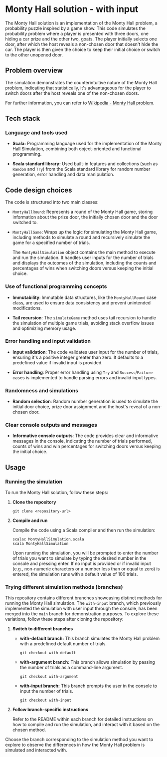 # Monty Hall solution - with input

The Monty Hall solution is an implementation of the Monty Hall problem, a probability puzzle inspired by a game show. This code simulates the probability problem where a player is presented with three doors, one hiding a car prize and the other two, goats. The player initially selects one door, after which the host reveals a non-chosen door that doesn't hide the car. The player is then given the choice to keep their initial choice or switch to the other unopened door.

## Problem overview

The simulation demonstrates the counterintuitive nature of the Monty Hall problem, indicating that statistically, it's advantageous for the player to switch doors after the host reveals one of the non-chosen doors.

For further information, you can refer to [Wikipedia - Monty Hall problem](https://en.wikipedia.org/wiki/Monty_Hall_problem).

## Tech stack

### Language and tools used

- **Scala:** Programming language used for the implementation of the Monty Hall Simulation, combining both object-oriented and functional programming.

- **Scala standard library:** Used built-in features and collections (such as `Random` and `Try`) from the Scala standard library for random number generation, error handling and data manipulation.

## Code design choices

The code is structured into two main classes:

- `MontyHallRound`: Represents a round of the Monty Hall game, storing information about the prize door, the initially chosen door and the door switched to.

- `MontyHallGame`: Wraps up the logic for simulating the Monty Hall game, including methods to simulate a round and recursively simulate the game for a specified number of trials.

  The `MontyHallSimulation` object contains the main method to execute and run the simulation. It handles user inputs for the number of trials and displays the outcomes of the simulation, including the counts and percentages of wins when switching doors versus keeping the initial choice.

### Use of functional programming concepts

- **Immutability**: Immutable data structures, like the `MontyHallRound` case class, are used to ensure data consistency and prevent unintended modifications.

- **Tail recursion**: The `simulateGame` method uses tail recursion to handle the simulation of multiple game trials, avoiding stack overflow issues and optimizing memory usage.

### Error handling and input validation

- **Input validation**: The code validates user input for the number of trials, ensuring it's a positive integer greater than zero. It defaults to a predefined value if invalid input is provided.

- **Error handling**: Proper error handling using `Try` and `Success`/`Failure` cases is implemented to handle parsing errors and invalid input types.

### Randomness and simulations

- **Random selection**: Random number generation is used to simulate the initial door choice, prize door assignment and the host's reveal of a non-chosen door.

### Clear console outputs and messages

- **Informative console outputs**: The code provides clear and informative messages in the console, indicating the number of trials performed, counts of wins and win percentages for switching doors versus keeping the initial choice.

## Usage

### Running the simulation

To run the Monty Hall solution, follow these steps:

1. **Clone the repository**

   ```
   git clone <repository-url>
   ```

2. **Compile and run**

   Compile the code using a Scala compiler and then run the simulation:

   ```
   scalac MontyHallSimulation.scala
   scala MontyHallSimulation
   ```

   Upon running the simulation, you will be prompted to enter the number of trials you want to simulate by typing the desired number in the console and pressing enter. If no input is provided or if invalid input (e.g., non-numeric characters or a number less than or equal to zero) is entered, the simulation runs with a default value of 100 trials.

### Trying different simulation methods (branches)

This repository contains different branches showcasing distinct methods for running the Monty Hall simulation. The `with-input` branch, which previously implemented the simulation with user input through the console, has been merged into the `main` branch for demonstration purposes. To explore these variations, follow these steps after cloning the repository:

1. **Switch to different branches**

   - **with-default branch:** This branch simulates the Monty Hall problem with a predefined default number of trials.

     ```
     git checkout with-default
     ```

   - **with-argument branch:** This branch allows simulation by passing the number of trials as a command-line argument.

     ```
     git checkout with-argument
     ```

   - **with-input branch:** This branch prompts the user in the console to input the number of trials.

     ```
     git checkout with-input
     ```

2. **Follow branch-specific instructions**

   Refer to the README within each branch for detailed instructions on how to compile and run the simulation, and interact with it based on the chosen method.

Choose the branch corresponding to the simulation method you want to explore to observe the differences in how the Monty Hall problem is simulated and interacted with.
